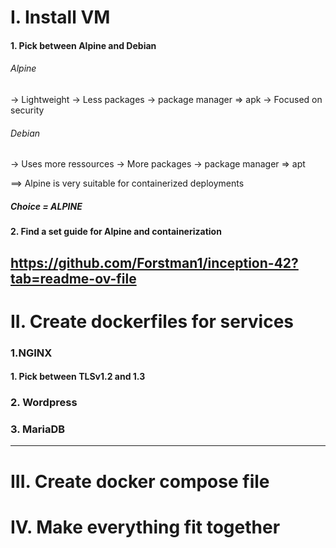 # I. Install VM
#### 1. Pick between Alpine and Debian
###### Alpine
-> Lightweight
-> Less packages
-> package manager => apk
-> Focused on security
###### Debian
-> Uses more ressources
-> More packages
-> package manager => apt

==>  Alpine is very suitable for containerized deployments
##### Choice = ALPINE

#### 2. Find a set guide for Alpine and containerization

https://github.com/Forstman1/inception-42?tab=readme-ov-file
---
# II. Create dockerfiles for services
### 1.NGINX

#### 1. Pick between TLSv1.2 and 1.3
### 2. Wordpress
### 3. MariaDB

---
# III. Create docker compose file

# IV. Make everything fit together